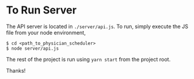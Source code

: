 # To Run Server

The API server is located in `./server/api.js`. To run, simply execute the JS file from your node environment,

```
$ cd <path_to_physician_scheduler>
$ node server/api.js
```

The rest of the project is run using `yarn start` from the project root.

Thanks!
